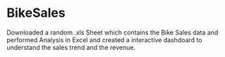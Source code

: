 # BikeSales

Downloaded a random .xls Sheet which contains the Bike Sales data and performed Analysis in Excel and created a interactive dashdoard to understand the sales trend and the revenue.
